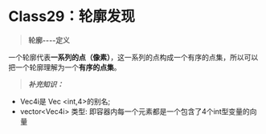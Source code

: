 Class29：轮廓发现
==========
> **轮廓----定义**

一个轮廓代表**一系列的点（像素）**，这一系列的点构成一个有序的点集，所以可以把一个轮廓理解为一个**有序的点集**。























> ***补充知识：***

- Vec4i是 Vec &lt;int,4&gt;的别名;
- vector&lt;Vec4i&gt; 类型: 即容器内每一个元素都是一个包含了4个int型变量的向量